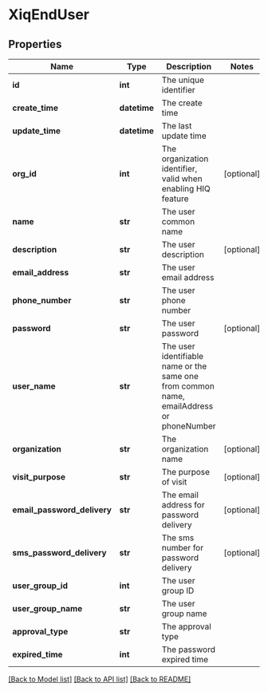 # XiqEndUser

## Properties
Name | Type | Description | Notes
------------ | ------------- | ------------- | -------------
**id** | **int** | The unique identifier | 
**create_time** | **datetime** | The create time | 
**update_time** | **datetime** | The last update time | 
**org_id** | **int** | The organization identifier, valid when enabling HIQ feature | [optional] 
**name** | **str** | The user common name | 
**description** | **str** | The user description | [optional] 
**email_address** | **str** | The user email address | 
**phone_number** | **str** | The user phone number | 
**password** | **str** | The user password | [optional] 
**user_name** | **str** | The user identifiable name or the same one from common name, emailAddress or phoneNumber | 
**organization** | **str** | The organization name | [optional] 
**visit_purpose** | **str** | The purpose of visit | [optional] 
**email_password_delivery** | **str** | The email address for password delivery | [optional] 
**sms_password_delivery** | **str** | The sms number for password delivery | [optional] 
**user_group_id** | **int** | The user group ID | 
**user_group_name** | **str** | The user group name | 
**approval_type** | **str** | The approval type | 
**expired_time** | **int** | The password expired time | 

[[Back to Model list]](../README.md#documentation-for-models) [[Back to API list]](../README.md#documentation-for-api-endpoints) [[Back to README]](../README.md)


